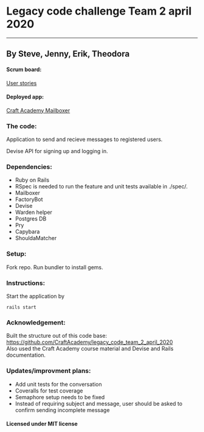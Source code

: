 # Legacy code challenge Team 2 april 2020

---

## By Steve, Jenny, Erik, Theodora

#### Scrum board:

[User stories](https://www.pivotaltracker.com/n/projects/2445151)

#### Deployed app:

[Craft Academy Mailboxer](https://leagacycodeteam2april2020.herokuapp.com/)

### The code:

Application to send and recieve messages to registered users.

Devise API for signing up and logging in.

### Dependencies:

- Ruby on Rails
- RSpec is needed to run the feature and unit tests available in ./spec/.
- Mailboxer
- FactoryBot
- Devise
- Warden helper
- Postgres DB
- Pry
- Capybara
- ShouldaMatcher

### Setup:<br>

Fork repo.
Run bundler to install gems.

### Instructions:<br>

Start the application by

```irb
rails start
```

### Acknowledgement:<br>

Built the structure out of this code base:
https://github.com/CraftAcademy/legacy_code_team_2_april_2020 <br>
Also used the Craft Academy course material and Devise and Rails documentation.

### Updates/improvment plans:

- Add unit tests for the conversation
- Coveralls for test coverage
- Semaphore setup needs to be fixed
- Instead of requiring subject and message, user should be asked to confirm sending incomplete message

#### Licensed under MIT license
